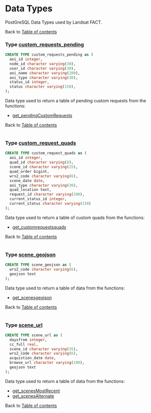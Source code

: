 # Data Types
PostGreSQL Data Types used by Landsat FACT.

Back to [Table of contents](README.md)

### Type [custom_requests_pending](datatypes/custom_requests_pending.sql)

```sql
CREATE TYPE custom_requests_pending as (
  aoi_id integer,
  node_id character varying(30),
  user_id character varying(30),
  aoi_name character varying(200),
  aoi_type character varying(30),
  status_id integer,
  status character varying(150),
);
```
Data type used to return a table of pending custom requests from the functions:
* [get_pendingCustomRequests](functions.md#function-get_pendingcustomrequests)

Back to [Table of contents](README.md)
<br><br>
### Type [custom_request_quads](datatypes/custom_request_quads.sql)

```sql
CREATE TYPE custom_request_quads as (
  aoi_id integer,
  quad_id character varying(8),
  scene_id character varying(25),
  quad_order bigint,
  wrs2_code character varying(6),
  scene_date date,
  aoi_type character varying(30),
  quad_location text,
  request_id character varying(100),
  current_status_id integer,
  current_status character varying(150)
);

```
Data type used to return a table of  custom quads from the functions:
* [get_customrequestsquads](functions.md#function-get_customrequestsquads)

Back to [Table of contents](README.md)
<br><br>
### Type [scene_geojson](datatypes/scene_geojson.sql)

```sql
CREATE TYPE scene_geojson as (
  wrs2_code character varying(6),
  geojson text
);
```
Data type used to return a table of data from the functions:
* [get_scenesgeojson](functions.md#function-get_scenesgeojson)

Back to [Table of contents](README.md)
<br><br>
### Type [scene_url](datatypes/scene_url.sql)

```sql
CREATE TYPE scene_url as (
  daysfrom integer,
  cc_full real,
  scene_id character varying(35),
  wrs2_code character varying(6),
  acquistion_date date,
  browse_url character varying(100),
  geojson text
);
```
Data type used to return a table of data from the functions:
* [get_scenesMostRecent](functions.md#function-get_scenesmostrecent)
* [get_scenesAlternate](functions.md#function-get_scenesalternate)

Back to [Table of contents](README.md)
<br><br>
